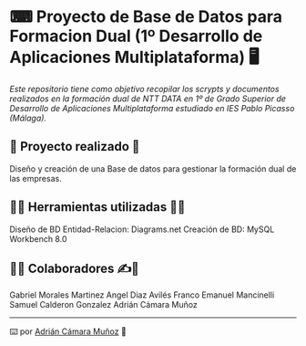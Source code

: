 # ⌨ Proyecto de Base de Datos para Formacion Dual (1º Desarrollo de Aplicaciones Multiplataforma) 🖥

_Este repositorio tiene como objetivo recopilar los scrypts y documentos realizados en la formación dual de NTT DATA en 1º de Grado Superior de Desarrollo de Aplicaciones Multiplataforma estudiado en IES Pablo Picasso (Málaga)._

## 📁 Proyecto realizado 📁
Diseño y creación de una Base de datos para gestionar la formación dual de las empresas.

## 👨‍💻 Herramientas utilizadas 👨‍💻
Diseño de BD Entidad-Relacion: Diagrams.net 
Creación de BD: MySQL Workbench 8.0

## 🧑‍💻 Colaboradores ✍️💪
Gabriel Morales Martinez
Angel Diaz Avilés
Franco Emanuel Mancinelli
Samuel Calderon Gonzalez
Adrián Cámara Muñoz 

---
⌨️ por [Adrián Cámara Muñoz](https://twitter.com/adriancamara740) 💛
